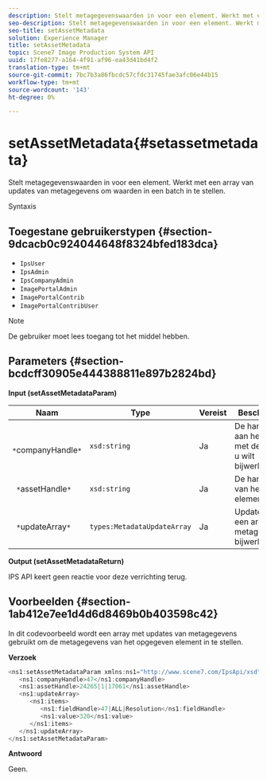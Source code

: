 ```yaml
---
description: Stelt metagegevenswaarden in voor een element. Werkt met een array van updates van metagegevens om waarden in een batch in te stellen.
seo-description: Stelt metagegevenswaarden in voor een element. Werkt met een array van updates van metagegevens om waarden in een batch in te stellen.
seo-title: setAssetMetadata
solution: Experience Manager
title: setAssetMetadata
topic: Scene7 Image Production System API
uuid: 17fe8277-a164-4f91-af96-ea43d41bd4f2
translation-type: tm+mt
source-git-commit: 7bc7b3a86fbcdc57cfdc31745fae3afc06e44b15
workflow-type: tm+mt
source-wordcount: '143'
ht-degree: 0%

---
```



# setAssetMetadata{#setassetmetadata}

Stelt metagegevenswaarden in voor een element. Werkt met een array van updates van metagegevens om waarden in een batch in te stellen.

Syntaxis

## Toegestane gebruikerstypen {#section-9dcacb0c924044648f8324bfed183dca}

* `IpsUser`
* `IpsAdmin`
* `IpsCompanyAdmin`
* `ImagePortalAdmin`
* `ImagePortalContrib`
* `ImagePortalContribUser`

>[!NOTE]
>
>De gebruiker moet lees toegang tot het middel hebben.

## Parameters {#section-bcdcff30905e444388811e897b2824bd}

**Input (setAssetMetadataParam)**

| Naam | Type | Vereist | Beschrijving |
|---|---|---|---|
| ` *`companyHandle`*` | `xsd:string` | Ja | De handgreep aan het bedrijf met de activa u wilt bijwerken. |
| ` *`assetHandle`*` | `xsd:string` | Ja | De handgreep van het element. |
| ` *`updateArray`*` | `types:MetadataUpdateArray` | Ja | Updates in een array met metagegevens bijwerken. |

**Output (setAssetMetadataReturn)**

IPS API keert geen reactie voor deze verrichting terug.

## Voorbeelden {#section-1ab412e7ee1d4d6d8469b0b403598c42}

In dit codevoorbeeld wordt een array met updates van metagegevens gebruikt om de metagegevens van het opgegeven element in te stellen.

**Verzoek**

```java
<ns1:setAssetMetadataParam xmlns:ns1="http://www.scene7.com/IpsApi/xsd">
   <ns1:companyHandle>47</ns1:companyHandle>
   <ns1:assetHandle>24265|1|17061</ns1:assetHandle>
   <ns1:updateArray>
      <ns1:items>
         <ns1:fieldHandle>47|ALL|Resolution</ns1:fieldHandle>
         <ns1:value>320</ns1:value>
      </ns1:items>
   </ns1:updateArray>
</ns1:setAssetMetadataParam>
```

**Antwoord**

Geen.
